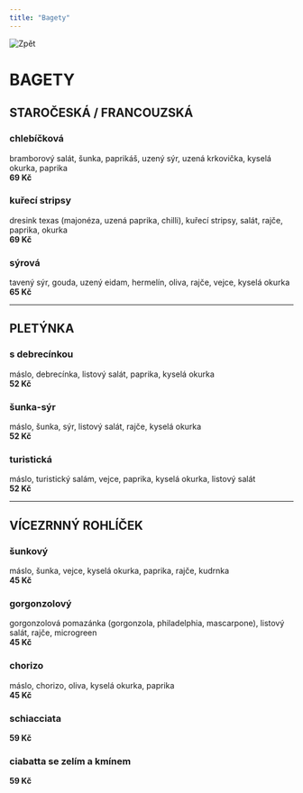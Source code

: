 ```yaml
---
title: "Bagety"
---
```


![Zpět](ŠIPKA.png)

# BAGETY

## STAROČESKÁ / FRANCOUZSKÁ

### chlebíčková  
bramborový salát, šunka, paprikáš, uzený sýr, uzená krkovička, kyselá okurka, paprika  
**69 Kč**

### kuřecí stripsy  
dresink texas (majonéza, uzená paprika, chilli), kuřecí stripsy, salát, rajče, paprika, okurka  
**69 Kč**

### sýrová  
tavený sýr, gouda, uzený eidam, hermelín, oliva, rajče, vejce, kyselá okurka  
**65 Kč**

---

## PLETÝNKA

### s debrecínkou  
máslo, debrecínka, listový salát, paprika, kyselá okurka  
**52 Kč**

### šunka-sýr  
máslo, šunka, sýr, listový salát, rajče, kyselá okurka  
**52 Kč**

### turistická  
máslo, turistický salám, vejce, paprika, kyselá okurka, listový salát  
**52 Kč**

---

## VÍCEZRNNÝ ROHLÍČEK

### šunkový  
máslo, šunka, vejce, kyselá okurka, paprika, rajče, kudrnka  
**45 Kč**

### gorgonzolový  
gorgonzolová pomazánka (gorgonzola, philadelphia, mascarpone), listový salát, rajče, microgreen  
**45 Kč**

### chorizo  
máslo, chorizo, oliva, kyselá okurka, paprika  
**45 Kč**

### schiacciata  
**59 Kč**

### ciabatta se zelím a kmínem  
**59 Kč**
